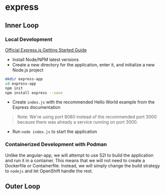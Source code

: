 # express

## Inner Loop

### Local Development

[Official Express.js Getting Started Guide](https://expressjs.com/en/starter/installing.html)

- Install Node/NPM latest versions
- Create a new directory for the application, enter it, and initialize a new Node.js project

```bash
mkdir express-app
cd express-app
npm init
npm install express --save
```

- Create `index.js` with the recommended Hello World example from the Express documentation

> Note: We're using port 8080 instead of the recommended port 3000 because there was already a service running on port 3000.

- Run `node index.js` to start the application

### Containerized Development with Podman

Unlike the angular-app, we will attempt to use S2I to build the application and run it in a container. This means that we will not need to create a Dockerfile or Containerfile. Instead, we will simply change the build strategy to `nodejs` and let OpenShift handle the rest.

## Outer Loop
